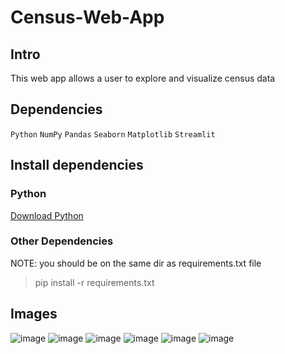 # Census-Web-App

## Intro
This web app allows a user to explore and visualize census data

## Dependencies
`Python` `NumPy` `Pandas` `Seaborn` `Matplotlib` `Streamlit` 

## Install dependencies
### Python
<a href="https://www.python.org/downloads/" target="_blank">Download Python</a>
    
### Other Dependencies


  NOTE: you should be on the same dir as requirements.txt file 
  > pip install -r requirements.txt


## Images

![image](https://user-images.githubusercontent.com/71517975/139228853-134f130f-8f0e-4007-9ef6-65ed14778974.png)
![image](https://user-images.githubusercontent.com/71517975/139229141-666739bb-073d-4542-a4b7-2dc6f1720306.png)
![image](https://user-images.githubusercontent.com/71517975/139229410-cc178eb7-2140-4d9f-afc4-cf18bfa84c1e.png)
![image](https://user-images.githubusercontent.com/71517975/139229511-89d56397-8ab6-4f80-accd-404578b8f971.png)
![image](https://user-images.githubusercontent.com/71517975/139229556-b6695d85-d704-4a44-8cab-87c65dd54265.png)
![image](https://user-images.githubusercontent.com/71517975/139229823-aff3a1b9-784f-4105-ba46-15b4720bbf0e.png)

